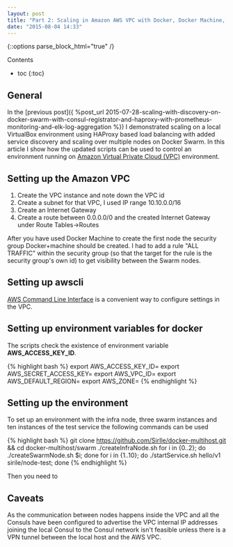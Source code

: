 ```yaml
---
layout: post
title: "Part 2: Scaling in Amazon AWS VPC with Docker, Docker Machine, Consul, Registrator, HAProxy, ELK and Prometheus"
date: "2015-08-04 14:33"
---
```


{::options parse_block_html="true" /}
<div class="toc">
Contents

* toc
{:toc}
</div>

## General

In the [previous post]({ %post_url 2015-07-28-scaling-with-discovery-on-docker-swarm-with-consul-registrator-and-haproxy-with-prometheus-monitoring-and-elk-log-aggregation %}) I demonstrated scaling on a local VirtualBox environment using HAProxy based load balancing with added service discovery and scaling over multiple nodes on Docker Swarm. In this article I show how the updated scripts can be used to control an environment running on [Amazon Virtual Private Cloud (VPC)](https://aws.amazon.com/vpc/) environment.

## Setting up the Amazon VPC

1) Create the VPC instance and note down the VPC id
2) Create a subnet for that VPC, I used IP range 10.10.0.0/16
3) Create an Internet Gateway
4) Create a route between 0.0.0.0/0 and the created Internet Gateway under Route Tables->Routes

After you have used Docker Machine to create the first node the security group Docker+machine should be created. I had to add a rule "ALL TRAFFIC" within the security group (so that the target for the rule is the security group's own id) to get visibility between the Swarm nodes.

## Setting up awscli

[AWS Command Line Interface](http://aws.amazon.com/cli/) is a convenient way to configure settings in the VPC.

## Setting up environment variables for docker

The scripts check the existence of environment variable __AWS_ACCESS_KEY_ID__.

{% highlight bash %}
export AWS_ACCESS_KEY_ID=<secret key>
export AWS_SECRET_ACCESS_KEY=<secret access key>
export AWS_VPC_ID=<vpc-id>
export AWS_DEFAULT_REGION=<region>
export AWS_ZONE=<zone>
{% endhighlight %}

## Setting up the environment

To set up an environment with the infra node, three swarm instances and ten instances of the test service the following commands can be used

{% highlight bash %}
git clone https://github.com/SirIle/docker-multihost.git && cd docker-multihost/swarm
./createInfraNode.sh
for i in {0..2}; do ./createSwarmNode.sh $i; done
for i in {1..10}; do ./startService.sh hello/v1 sirile/node-test; done
{% endhighlight %}

Then you need to 

## Caveats

As the communication between nodes happens inside the VPC and all the Consuls have been configured to advertise the VPC internal IP addresses joining the local Consul to the Consul network isn't feasible unless there is a VPN tunnel between the local host and the AWS VPC.
